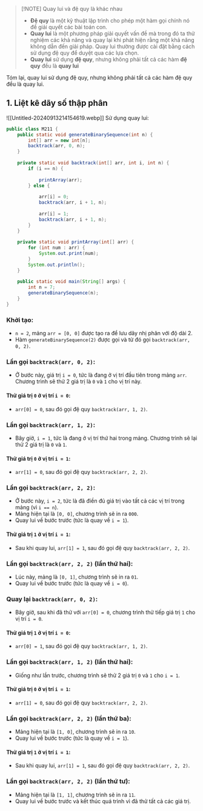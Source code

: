 
> [!NOTE] Quay lui và đệ quy là khác nhau
> - **Đệ quy** là một kỹ thuật lập trình cho phép một hàm gọi chính nó để giải quyết các bài toán con.
> - **Quay lui** là một phương pháp giải quyết vấn đề mà trong đó ta thử nghiệm các khả năng và quay lại khi phát hiện rằng một khả năng không dẫn đến giải pháp. Quay lui thường được cài đặt bằng cách sử dụng đệ quy để duyệt qua các lựa chọn.
> - **Quay lui** sử dụng **đệ quy**, nhưng không phải tất cả các hàm **đệ quy** đều là **quay lui**

Tóm lại, quay lui sử dụng đệ quy, nhưng không phải tất cả các hàm đệ quy đều là quay lui.

## 1. Liệt kê dãy số thập phân

![[Untitled-20240913214154619.webp]]
Sử dụng quay lui:
```java
public class M211 {  
    public static void generateBinarySequence(int n) {  
        int[] arr = new int[n];  
        backtrack(arr, 0, n);  
    }  
  
    private static void backtrack(int[] arr, int i, int n) {  
        if (i == n) {  
  
            printArray(arr);  
        } else {  
  
            arr[i] = 0;  
            backtrack(arr, i + 1, n);  
  
            arr[i] = 1;  
            backtrack(arr, i + 1, n);  
        }  
    }  
  
    private static void printArray(int[] arr) {  
        for (int num : arr) {  
            System.out.print(num);  
        }  
        System.out.println();  
    }  
  
    public static void main(String[] args) {  
        int n = 7;  
        generateBinarySequence(n);  
    }  
}
```

### Khởi tạo:

- `n = 2`, mảng `arr = [0, 0]` được tạo ra để lưu dãy nhị phân với độ dài 2.
- Hàm `generateBinarySequence(2)` được gọi và từ đó gọi `backtrack(arr, 0, 2)`.
### Lần gọi `backtrack(arr, 0, 2)`:
- Ở bước này, giá trị `i = 0`, tức là đang ở vị trí đầu tiên trong mảng `arr`. Chương trình sẽ thử 2 giá trị là `0` và `1` cho vị trí này.
#### Thử giá trị `0` ở vị trí `i = 0`:
- `arr[0] = 0`, sau đó gọi đệ quy `backtrack(arr, 1, 2)`.
###  Lần gọi `backtrack(arr, 1, 2)`:
- Bây giờ, `i = 1`, tức là đang ở vị trí thứ hai trong mảng. Chương trình sẽ lại thử 2 giá trị là `0` và `1`.
####  Thử giá trị `0` ở vị trí `i = 1`:
- `arr[1] = 0`, sau đó gọi đệ quy `backtrack(arr, 2, 2)`.
### Lần gọi `backtrack(arr, 2, 2)`:
- Ở bước này, `i = 2`, tức là đã điền đủ giá trị vào tất cả các vị trí trong mảng (vì `i == n`).
- Mảng hiện tại là `[0, 0]`, chương trình sẽ in ra `000`.
- Quay lui về bước trước (tức là quay về `i = 1`).
#### Thử giá trị `1` ở vị trí `i = 1`:
- Sau khi quay lui, `arr[1] = 1`, sau đó gọi đệ quy `backtrack(arr, 2, 2)`.
### Lần gọi `backtrack(arr, 2, 2)` (lần thứ hai):
- Lúc này, mảng là `[0, 1]`, chương trình sẽ in ra `01`.
- Quay lui về bước trước (tức là quay về `i = 0`).
### Quay lại `backtrack(arr, 0, 2)`:
- Bây giờ, sau khi đã thử với `arr[0] = 0`, chương trình thử tiếp giá trị `1` cho vị trí `i = 0`.
#### Thử giá trị `1` ở vị trí `i = 0`:
- `arr[0] = 1`, sau đó gọi đệ quy `backtrack(arr, 1, 2)`.
### Lần gọi `backtrack(arr, 1, 2)` (lần thứ hai):
- Giống như lần trước, chương trình sẽ thử 2 giá trị `0` và `1` cho `i = 1`.
#### Thử giá trị `0` ở vị trí `i = 1`:
- `arr[1] = 0`, sau đó gọi đệ quy `backtrack(arr, 2, 2)`.
### Lần gọi `backtrack(arr, 2, 2)` (lần thứ ba):
- Mảng hiện tại là `[1, 0]`, chương trình sẽ in ra `10`.
- Quay lui về bước trước (tức là quay về `i = 1`).
#### Thử giá trị `1` ở vị trí `i = 1`:
- Sau khi quay lui, `arr[1] = 1`, sau đó gọi đệ quy `backtrack(arr, 2, 2)`.
### Lần gọi `backtrack(arr, 2, 2)` (lần thứ tư):
- Mảng hiện tại là `[1, 1]`, chương trình sẽ in ra `11`.
- Quay lui về bước trước và kết thúc quá trình vì đã thử tất cả các giá trị.

